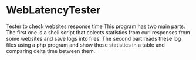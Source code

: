 # WebLatencyTester
Tester to check websites response time 
This program has two main parts. The first one is a shell script that colects statistics from curl responses from some websites and save logs into files.
The second part reads these log files using a php program and show those statistics in a table and comparing delta time between them.
